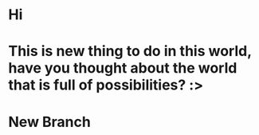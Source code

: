 # Hi

# This is new thing to do in this world, have you thought about the world that is full of possibilities? :>

# New Branch 
